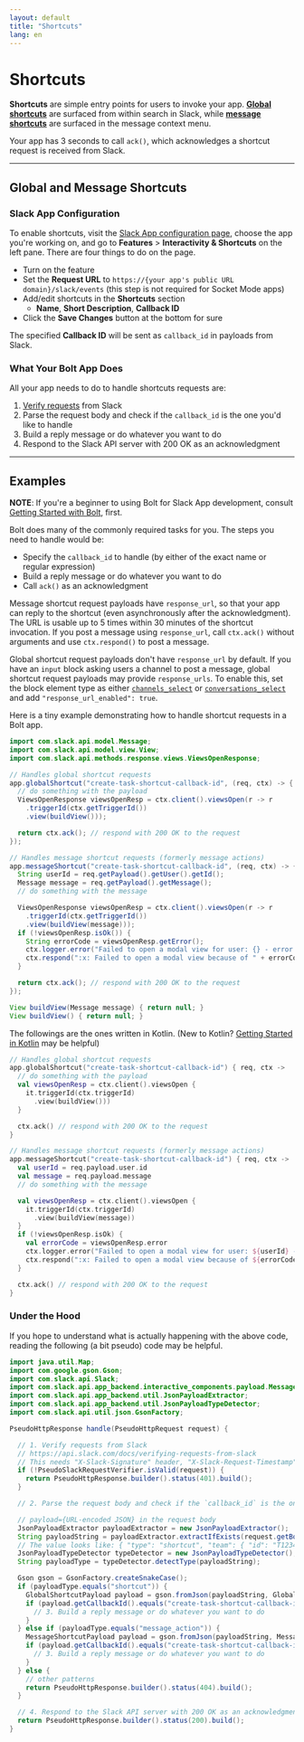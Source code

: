 ```yaml
---
layout: default
title: "Shortcuts"
lang: en
---
```


# Shortcuts

**Shortcuts** are simple entry points for users to invoke your app. [**Global shortcuts**](https://api.slack.com/interactivity/shortcuts/using#global_shortcuts) are surfaced from within search in Slack, while [**message shortcuts**](https://api.slack.com/interactivity/shortcuts/using#message_shortcuts) are surfaced in the message context menu.

Your app has 3 seconds to call `ack()`, which acknowledges a shortcut request is received from Slack.

---
## Global and Message Shortcuts

### Slack App Configuration

To enable shortcuts, visit the [Slack App configuration page](http://api.slack.com/apps), choose the app you're working on, and go to **Features** > **Interactivity & Shortcuts** on the left pane. There are four things to do on the page.

* Turn on the feature
* Set the **Request URL** to `https://{your app's public URL domain}/slack/events` (this step is not required for Socket Mode apps)
* Add/edit shortcuts in the **Shortcuts** section
  * **Name**, **Short Description**, **Callback ID**
* Click the **Save Changes** button at the bottom for sure

The specified **Callback ID** will be sent as `callback_id` in payloads from Slack.

### What Your Bolt App Does

All your app needs to do to handle shortcuts requests are:

1. [Verify requests](https://api.slack.com/docs/verifying-requests-from-slack) from Slack
1. Parse the request body and check if the `callback_id` is the one you'd like to handle
1. Build a reply message or do whatever you want to do
1. Respond to the Slack API server with 200 OK as an acknowledgment

---
## Examples

**NOTE**: If you're a beginner to using Bolt for Slack App development, consult [Getting Started with Bolt](/guides/getting-started-with-bolt), first.

Bolt does many of the commonly required tasks for you. The steps you need to handle would be:

* Specify the `callback_id` to handle (by either of the exact name or regular expression)
* Build a reply message or do whatever you want to do
* Call `ack()` as an acknowledgment

Message shortcut request payloads have `response_url`, so that your app can reply to the shortcut (even asynchronously after the acknowledgment). The URL is usable up to 5 times within 30 minutes of the shortcut invocation. If you post a message using `response_url`, call `ctx.ack()` without arguments and use `ctx.respond()` to post a message.

Global shortcut request payloads don't have `response_url` by default. If you have an `input` block asking users a channel to post a message, global shortcut request payloads may provide `response_urls`. To enable this, set the block element type as either [`channels_select`](https://api.slack.com/reference/block-kit/block-elements#channel_select) or [`conversations_select`](https://api.slack.com/reference/block-kit/block-elements#conversation_select) and add `"response_url_enabled": true`.

Here is a tiny example demonstrating how to handle shortcut requests in a Bolt app.

```java
import com.slack.api.model.Message;
import com.slack.api.model.view.View;
import com.slack.api.methods.response.views.ViewsOpenResponse;

// Handles global shortcut requests
app.globalShortcut("create-task-shortcut-callback-id", (req, ctx) -> {
  // do something with the payload
  ViewsOpenResponse viewsOpenResp = ctx.client().viewsOpen(r -> r
    .triggerId(ctx.getTriggerId())
    .view(buildView()));

  return ctx.ack(); // respond with 200 OK to the request
});

// Handles message shortcut requests (formerly message actions)
app.messageShortcut("create-task-shortcut-callback-id", (req, ctx) -> {
  String userId = req.getPayload().getUser().getId();
  Message message = req.getPayload().getMessage();
  // do something with the message

  ViewsOpenResponse viewsOpenResp = ctx.client().viewsOpen(r -> r
    .triggerId(ctx.getTriggerId())
    .view(buildView(message)));
  if (!viewsOpenResp.isOk()) {
    String errorCode = viewsOpenResp.getError();
    ctx.logger.error("Failed to open a modal view for user: {} - error: {}", userId, errorCode);
    ctx.respond(":x: Failed to open a modal view because of " + errorCode);
  }

  return ctx.ack(); // respond with 200 OK to the request
});

View buildView(Message message) { return null; }
View buildView() { return null; }
```

The followings are the ones written in Kotlin. (New to Kotlin? [Getting Started in Kotlin](/guides/getting-started-with-bolt#getting-started-in-kotlin) may be helpful)

```kotlin
// Handles global shortcut requests
app.globalShortcut("create-task-shortcut-callback-id") { req, ctx -> 
  // do something with the payload
  val viewsOpenResp = ctx.client().viewsOpen {
    it.triggerId(ctx.triggerId)
      .view(buildView()))
  }

  ctx.ack() // respond with 200 OK to the request
}

// Handles message shortcut requests (formerly message actions)
app.messageShortcut("create-task-shortcut-callback-id") { req, ctx ->
  val userId = req.payload.user.id
  val message = req.payload.message
  // do something with the message

  val viewsOpenResp = ctx.client().viewsOpen {
    it.triggerId(ctx.triggerId)
      .view(buildView(message))
  }
  if (!viewsOpenResp.isOk) {
    val errorCode = viewsOpenResp.error
    ctx.logger.error("Failed to open a modal view for user: ${userId} - error: ${errorCode}")
    ctx.respond(":x: Failed to open a modal view because of ${errorCode}")
  }

  ctx.ack() // respond with 200 OK to the request
}
```

### Under the Hood

If you hope to understand what is actually happening with the above code, reading the following (a bit pseudo) code may be helpful.

```java
import java.util.Map;
import com.google.gson.Gson;
import com.slack.api.Slack;
import com.slack.api.app_backend.interactive_components.payload.MessageShortcutPayload;
import com.slack.api.app_backend.util.JsonPayloadExtractor;
import com.slack.api.app_backend.util.JsonPayloadTypeDetector;
import com.slack.api.util.json.GsonFactory;

PseudoHttpResponse handle(PseudoHttpRequest request) {

  // 1. Verify requests from Slack
  // https://api.slack.com/docs/verifying-requests-from-slack
  // This needs "X-Slack-Signature" header, "X-Slack-Request-Timestamp" header, and raw request body
  if (!PseudoSlackRequestVerifier.isValid(request)) {
    return PseudoHttpResponse.builder().status(401).build();
  }

  // 2. Parse the request body and check if the `callback_id` is the one you'd like to handle

  // payload={URL-encoded JSON} in the request body
  JsonPayloadExtractor payloadExtractor = new JsonPayloadExtractor();
  String payloadString = payloadExtractor.extractIfExists(request.getBodyAsString());
  // The value looks like: { "type": "shortcut", "team": { "id": "T1234567", ... 
  JsonPayloadTypeDetector typeDetector = new JsonPayloadTypeDetector();
  String payloadType = typeDetector.detectType(payloadString);

  Gson gson = GsonFactory.createSnakeCase();
  if (payloadType.equals("shortcut")) {
    GlobalShortcutPayload payload = gson.fromJson(payloadString, GlobalShortcutPayload.class);
    if (payload.getCallbackId().equals("create-task-shortcut-callback-id")) {
      // 3. Build a reply message or do whatever you want to do
    }
  } else if (payloadType.equals("message_action")) {
    MessageShortcutPayload payload = gson.fromJson(payloadString, MessageShortcutPayload.class);
    if (payload.getCallbackId().equals("create-task-shortcut-callback-id")) {
      // 3. Build a reply message or do whatever you want to do
    }
  } else {
    // other patterns
    return PseudoHttpResponse.builder().status(404).build();
  }

  // 4. Respond to the Slack API server with 200 OK as an acknowledgment
  return PseudoHttpResponse.builder().status(200).build();
}
```
